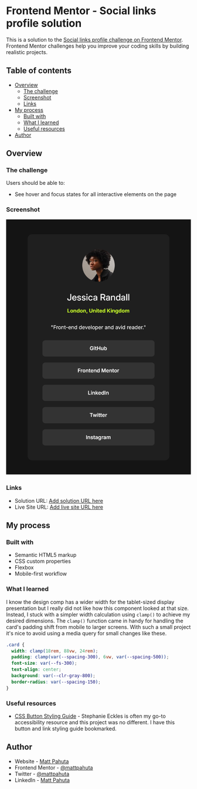 # Frontend Mentor - Social links profile solution

This is a solution to the [Social links profile challenge on Frontend Mentor](https://www.frontendmentor.io/challenges/social-links-profile-UG32l9m6dQ). Frontend Mentor challenges help you improve your coding skills by building realistic projects. 

## Table of contents

- [Overview](#overview)
  - [The challenge](#the-challenge)
  - [Screenshot](#screenshot)
  - [Links](#links)
- [My process](#my-process)
  - [Built with](#built-with)
  - [What I learned](#what-i-learned)
  - [Useful resources](#useful-resources)
- [Author](#author)


## Overview

### The challenge

Users should be able to:

- See hover and focus states for all interactive elements on the page

### Screenshot

![](./project-ss.png)


### Links

- Solution URL: [Add solution URL here](https://your-solution-url.com)
- Live Site URL: [Add live site URL here](https://your-live-site-url.com)

## My process

### Built with

- Semantic HTML5 markup
- CSS custom properties
- Flexbox
- Mobile-first workflow


### What I learned

I know the design comp has a wider width for the tablet-sized display presentation but I really did not like how this component looked at that size. Instead, I stuck with a simpler width calculation using `clamp()` to achieve my desired dimensions. The `clamp()` function came in handy for handling the card's padding shift from mobile to larger screens. With such a small project it's nice to avoid using a media query for small changes like these.


```css
.card {
  width: clamp(18rem, 88vw, 24rem);
  padding: clamp(var(--spacing-300), 6vw, var(--spacing-500));
  font-size: var(--fs-300);
  text-align: center;
  background: var(--clr-gray-800);
  border-radius: var(--spacing-150);
}
```

### Useful resources

- [CSS Button Styling Guide](https://moderncss.dev/css-button-styling-guide/) - Stephanie Eckles is often my go-to accessibility resource and this project was no different. I have this button and link styling guide bookmarked.


## Author

- Website - [Matt Pahuta](https://www.mattpahuta.com)
- Frontend Mentor - [@mattpahuta](https://www.frontendmentor.io/profile/MattPahuta)
- Twitter - [@mattpahuta](https://www.twitter.com/MattPahuta)
- LinkedIn - [Matt Pahuta](www.linkedin.com/in/mattpahuta)

